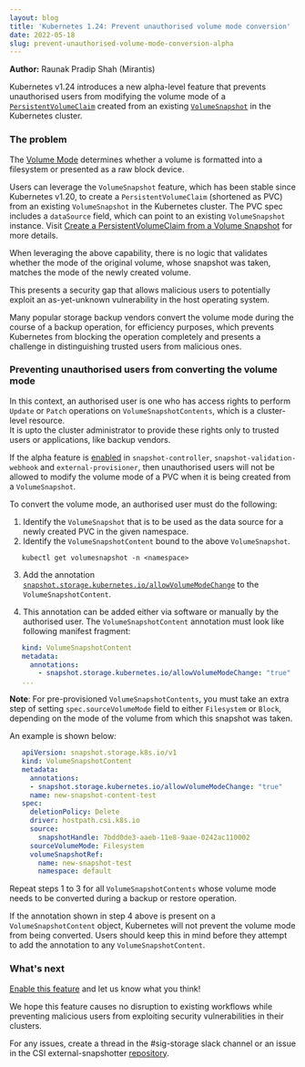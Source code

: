 ```yaml
---
layout: blog
title: 'Kubernetes 1.24: Prevent unauthorised volume mode conversion'
date: 2022-05-18
slug: prevent-unauthorised-volume-mode-conversion-alpha
---
```


**Author:** Raunak Pradip Shah (Mirantis)

Kubernetes v1.24 introduces a new alpha-level feature that prevents unauthorised users 
from modifying the volume mode of a [`PersistentVolumeClaim`](/docs/concepts/storage/persistent-volumes/) created from an 
existing [`VolumeSnapshot`](/docs/concepts/storage/volume-snapshots/) in the Kubernetes cluster.  



### The problem

The [Volume Mode](/docs/concepts/storage/persistent-volumes/#volume-mode) determines whether a volume 
is formatted into a filesystem or presented as a raw block device.   

Users can leverage the `VolumeSnapshot` feature, which has been stable since Kubernetes v1.20, 
to create a `PersistentVolumeClaim` (shortened as PVC) from an existing `VolumeSnapshot` in
the Kubernetes cluster. The PVC spec includes a `dataSource` field, which can point to an 
existing `VolumeSnapshot` instance.
Visit [Create a PersistentVolumeClaim from a Volume Snapshot](/docs/concepts/storage/persistent-volumes/#create-persistent-volume-claim-from-volume-snapshot) for more details.

When leveraging the above capability, there is no logic that validates whether the mode of the
original volume, whose snapshot was taken, matches the mode of the newly created volume.

This presents a security gap that allows malicious users to potentially exploit an 
as-yet-unknown vulnerability in the host operating system.

Many popular storage backup vendors convert the volume mode during the course of a 
backup operation, for efficiency purposes, which prevents Kubernetes from blocking
the operation completely and presents a challenge in distinguishing trusted
users from malicious ones.

### Preventing unauthorised users from converting the volume mode

In this context, an authorised user is one who has access rights to perform `Update` 
or `Patch` operations on `VolumeSnapshotContents`, which is a cluster-level resource.  
It is upto the cluster administrator to provide these rights only to trusted users
or applications, like backup vendors.

If the alpha feature is [enabled](https://kubernetes-csi.github.io/docs/) in 
`snapshot-controller`, `snapshot-validation-webhook` and `external-provisioner`,
then unauthorised users will not be allowed to modify the volume mode of a PVC
when it is being created from a `VolumeSnapshot`.

To convert the volume mode, an authorised user must do the following:

1. Identify the `VolumeSnapshot` that is to be used as the data source for a newly 
created PVC in the given namespace. 
2. Identify the `VolumeSnapshotContent` bound to the above `VolumeSnapshot`.

```
   kubectl get volumesnapshot -n <namespace>
```

3. Add the annotation [`snapshot.storage.kubernetes.io/allowVolumeModeChange`](/docs/reference/labels-annotations-taints/#snapshot-storage-kubernetes-io-allowvolumemodechange)
to the `VolumeSnapshotContent`. 

4. This annotation can be added either via software or manually by the authorised 
user. The `VolumeSnapshotContent` annotation must look like following manifest fragment:

```yaml
   kind: VolumeSnapshotContent
   metadata:
     annotations:
       - snapshot.storage.kubernetes.io/allowVolumeModeChange: "true"
   ...
```

**Note**: For pre-provisioned `VolumeSnapshotContents`, you must take an extra
step of setting `spec.sourceVolumeMode` field to either `Filesystem` or `Block`,
depending on the mode of the volume from which this snapshot was taken.

An example is shown below:

```yaml
   apiVersion: snapshot.storage.k8s.io/v1
   kind: VolumeSnapshotContent
   metadata:
     annotations:
     - snapshot.storage.kubernetes.io/allowVolumeModeChange: "true"
     name: new-snapshot-content-test
   spec:
     deletionPolicy: Delete
     driver: hostpath.csi.k8s.io
     source:
       snapshotHandle: 7bdd0de3-aaeb-11e8-9aae-0242ac110002
     sourceVolumeMode: Filesystem
     volumeSnapshotRef:
       name: new-snapshot-test
       namespace: default
```

Repeat steps 1 to 3 for all `VolumeSnapshotContents` whose volume mode needs to be 
converted during a backup or restore operation.

If the annotation shown in step 4 above is present on a `VolumeSnapshotContent`
object, Kubernetes will not prevent the volume mode from being converted.
Users should keep this in mind before they attempt to add the annotation 
to any `VolumeSnapshotContent`. 


### What's next

[Enable this feature](https://kubernetes-csi.github.io/docs/) and let us know 
what you think!

We hope this feature causes no disruption to existing workflows while preventing
malicious users from exploiting security vulnerabilities in their clusters. 

For any issues, create a thread in the #sig-storage slack channel or an issue
in the CSI external-snapshotter [repository](https://github.com/kubernetes-csi/external-snapshotter).